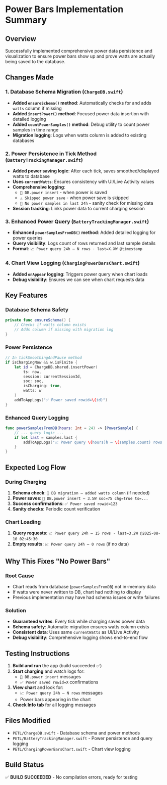 # Power Bars Implementation Summary

## Overview
Successfully implemented comprehensive power data persistence and visualization to ensure power bars show up and prove watts are actually being saved to the database.

## Changes Made

### 1. Database Schema Migration (`ChargeDB.swift`)
- **Added `ensureSchema()` method**: Automatically checks for and adds `watts` column if missing
- **Added `insertPower()` method**: Focused power data insertion with detailed logging
- **Added `countPowerSamples()` method**: Debug utility to count power samples in time range
- **Migration logging**: Logs when watts column is added to existing databases

### 2. Power Persistence in Tick Method (`BatteryTrackingManager.swift`)
- **Added power saving logic**: After each tick, saves smoothed/displayed watts to database
- **Uses `currentWatts`**: Ensures consistency with UI/Live Activity values
- **Comprehensive logging**: 
  - `💾 DB.power insert` - when power is saved
  - `⚠️ Skipped power save` - when power save is skipped
  - `🚫 No power samples in last 24h` - sanity check for missing data
- **Session tracking**: Links power data to current charging session

### 3. Enhanced Power Query (`BatteryTrackingManager.swift`)
- **Enhanced `powerSamplesFromDB()` method**: Added detailed logging for power queries
- **Query visibility**: Logs count of rows returned and last sample details
- **Format**: `📈 Power query 24h — N rows · last=X.XW @timestamp`

### 4. Chart View Logging (`ChargingPowerBarsChart.swift`)
- **Added `onAppear` logging**: Triggers power query when chart loads
- **Debug visibility**: Ensures we can see when chart requests data

## Key Features

### Database Schema Safety
```swift
private func ensureSchema() {
    // Checks if watts column exists
    // Adds column if missing with migration log
}
```

### Power Persistence
```swift
// In tickSmoothingAndPause method
if isChargingNow && w.isFinite {
    let id = ChargeDB.shared.insertPower(
        ts: now,
        session: currentSessionId,
        soc: soc,
        isCharging: true,
        watts: w
    )
    addToAppLogs("✅ Power saved rowid=\(id)")
}
```

### Enhanced Query Logging
```swift
func powerSamplesFromDB(hours: Int = 24) -> [PowerSample] {
    // ... query logic ...
    if let last = samples.last {
        addToAppLogs("📈 Power query \(hours)h — \(samples.count) rows · last=\(String(format:"%.1fW", last.watts)) @\(last.time)")
    }
}
```

## Expected Log Flow

### During Charging
1. **Schema check**: `🧱 DB migration — added watts column` (if needed)
2. **Power saves**: `💾 DB.power insert — 3.5W soc=75 chg=true ts=...`
3. **Success confirmations**: `✅ Power saved rowid=123`
4. **Sanity checks**: Periodic count verification

### Chart Loading
1. **Query requests**: `📈 Power query 24h — 15 rows · last=3.2W @2025-08-10 02:45:30`
2. **Empty results**: `📈 Power query 24h — 0 rows` (if no data)

## Why This Fixes "No Power Bars"

### Root Cause
- Chart reads from database (`powerSamplesFromDB`) not in-memory data
- If watts were never written to DB, chart had nothing to display
- Previous implementation may have had schema issues or write failures

### Solution
- **Guaranteed writes**: Every tick while charging saves power data
- **Schema safety**: Automatic migration ensures watts column exists
- **Consistent data**: Uses same `currentWatts` as UI/Live Activity
- **Debug visibility**: Comprehensive logging shows end-to-end flow

## Testing Instructions

1. **Build and run** the app (build succeeded ✅)
2. **Start charging** and watch logs for:
   - `💾 DB.power insert` messages
   - `✅ Power saved rowid=X` confirmations
3. **View chart** and look for:
   - `📈 Power query 24h — N rows` messages
   - Power bars appearing in the chart
4. **Check Info tab** for all logging messages

## Files Modified
- `PETL/ChargeDB.swift` - Database schema and power methods
- `PETL/BatteryTrackingManager.swift` - Power persistence and query logging
- `PETL/ChargingPowerBarsChart.swift` - Chart view logging

## Build Status
✅ **BUILD SUCCEEDED** - No compilation errors, ready for testing
